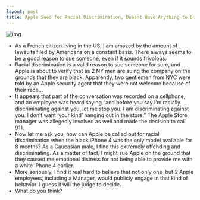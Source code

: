 ```yaml
---
layout: post
title: Apple Sued for Racial Discrimination, Doesnt Have Anything to Do with the White iPhone 4
---
```

![img](http://media.idownloadblog.com/wp-content/uploads/2010/06/iPhone-4-Black-White1.jpg)
* As a French citizen living in the US, I am amazed by the amount of lawsuits filed by Americans on a constant basis. There always seems to be a good reason to sue someone, even if it sounds frivolous.
* Racial discrimination is a valid reason to sue someone for sure, and Apple is about to verify that as 2 NY men are suing the company on the grounds that they are black. Apparently, two gentlemen from NYC were told by an Apple security agent that they were not welcome because of their race…
* It appears that part of the conversation was recorded on a cellphone, and an employee was heard saying “and before you say I’m racially discriminating against you, let me stop you. I am discriminating against you. I don’t want ‘your kind’ hanging out in the store.” The Apple Store manager was allegedly involved as well and made the decision to call 911.
* Now let me ask you, how can Apple be called out for racial discrimination when the black iPhone 4 was the only model available for 8 months? As a Caucasian male, I find this extremely offending and discriminating. As a matter of fact, I might sue Apple on the ground that they caused me emotional distress for not being able to provide me with a white iPhone 4 earlier.
* More seriously, I find it real hard to believe that not only one, but 2 Apple employees, including a Manager, would publicly engage in that kind of behavior. I guess it will the judge to decide.
* What do you think?

